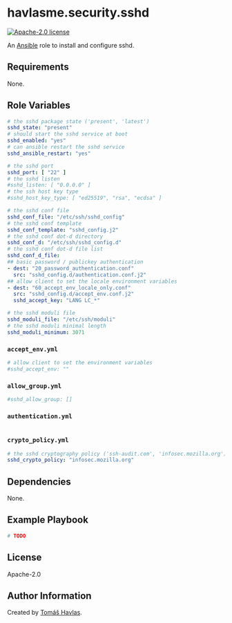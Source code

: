 havlasme.security.sshd
======================

[![Apache-2.0 license][license-image]][license-link]

An [Ansible](https://www.ansible.com/) role to install and configure sshd.

Requirements
------------

None.

Role Variables
--------------

```yaml
# the sshd package state ('present', 'latest')
sshd_state: "present"
# should start the sshd service at boot
sshd_enabled: "yes"
# can ansible restart the sshd service
sshd_ansible_restart: "yes"

# the sshd port
sshd_port: [ "22" ]
# the sshd listen
#sshd_listen: [ "0.0.0.0" ]
# the ssh host key type
#sshd_host_key_type: [ "ed25519", "rsa", "ecdsa" ]

# the sshd conf file
sshd_conf_file: "/etc/ssh/sshd_config"
# the sshd conf template
sshd_conf_template: "sshd_config.j2"
# the sshd conf dot-d directory
sshd_conf_d: "/etc/ssh/sshd_config.d"
# the sshd conf dot-d file list
sshd_conf_d_file:
## basic password / publickey authentication
- dest: "20_password_authentication.conf"
  src: "sshd_config.d/authentication.conf.j2"
## allow client to set the locale environment variables
- dest: "60_accept_env_locale_only.conf"
  src: "sshd_config.d/accept_env.conf.j2"
  sshd_accept_key: "LANG LC_*"

# the sshd moduli file
sshd_moduli_file: "/etc/ssh/moduli"
# the sshd moduli minimal length
sshd_moduli_minimum: 3071
```

### `accept_env.yml`

```yaml title="accept_env.yml"
# allow client to set the environment variables
#sshd_accept_env: ""
```

### `allow_group.yml`

```yaml title="allow_group.yml"
#sshd_allow_group: []
```

### `authentication.yml`

```yaml title="authentication.yml"

```

### `crypto_policy.yml`

```yaml title="crypto_policy.yml"
# the sshd cryptography policy ('ssh-audit.com', 'infosec.mozilla.org')
sshd_crypto_policy: "infosec.mozilla.org"
```

Dependencies
------------

None.

Example Playbook
----------------

```yaml
# TODO
```

License
-------

Apache-2.0

Author Information
------------------

Created by [Tomáš Havlas](https://havlas.me/).

[license-image]: https://img.shields.io/badge/license-Apache2.0-blue.svg?style=flat-square
[license-link]: ../../LICENSE
